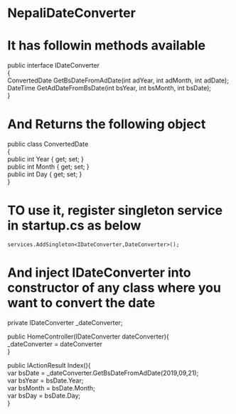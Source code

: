 # NepaliDateConverter

# It has followin methods available

  public interface IDateConverter  
    {  
        ConvertedDate GetBsDateFromAdDate(int adYear, int adMonth, int adDate);  
        DateTime GetAdDateFromBsDate(int bsYear, int bsMonth, int bsDate);  
    }  
    
# And Returns the following object

   public class ConvertedDate  
    {  
        public int Year { get; set; }  
        public int Month { get; set; }  
        public int Day { get; set; }  
    }  
    
 # TO use it, register singleton service in startup.cs as below
    services.AddSingleton<IDateConverter,DateConverter>();  
    
 # And inject IDateConverter into constructor of any class where you want to convert the date
 
  private IDateConverter _dateConverter;  
  
  public HomeController(IDateConverter dateConverter){  
    _dateConverter = dateConverter  
  }  
  
  public IActionResult Index(){  
    var bsDate = _dateConverter.GetBsDateFromAdDate(2019,09,21);  
    var bsYear = bsDate.Year;  
    var bsMonth = bsDate.Month;  
    var bsDay = bsDate.Day;  
  }  
